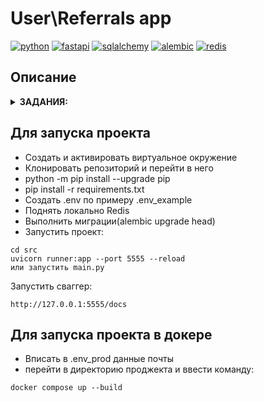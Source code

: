 # User\Referrals app

[![python](https://img.shields.io/badge/python-3.10_-blue?style=flat-square)](https://www.python.org/)
[![fastapi](https://img.shields.io/badge/fastapi-0.109.0-critical?style=flat-square)](https://fastapi.tiangolo.com/)
[![sqlalchemy](https://img.shields.io/badge/sqlalchemy-2.0.25-critical?style=flat-square)](https://www.sqlalchemy.org//)
[![alembic](https://img.shields.io/badge/alembic-1.13.1_-violet?style=flat-square)](https://alembic.sqlalchemy.org//)
[![redis](https://img.shields.io/badge/aioredis-2.0.1-violet?style=flat-square)](https://alembic.sqlalchemy.org//)


## Описание

<details>
<summary><b>ЗАДАНИЯ:</b></summary>

- регистрация и аутентификация пользователя;
- аутентифицированный пользователь должен иметь возможность создать или удалить свой реферальный код. 
- Одновременно может быть активен только 1 код. 
- При создании кода обязательно должен быть задан его срок годности;
- возможность получения реферального кода по email адресу реферера;
- возможность регистрации по реферальному коду в качестве реферала;	
- получение информации о рефералах по id реферера;
- UI документация (Swagger/ReDoc).

Стек:
- Fastapi
- SQLAlchemy(async)
- Alembic(async)
- Aioredis
- Postgresql(via asyncpg)
- Pydantic

Реализовано:
- Архитектурный паттерн DDD
- Полный асинк
- Все круды для работы с моделями
- Авторизация JWT
- Все ручки для работы с реф.кодом и для удаления\редактирования юзера доступны только после авторизации
- Кешированы все основные операции


</details>


## Для запуска проекта

- Cоздать и активировать виртуальное окружение
- Клонировать репозиторий и перейти в него
- python -m pip install --upgrade pip
- pip install -r requirements.txt
- Создать .env по примеру .env_example
- Поднять локально Redis
- Выполнить миграции(alembic upgrade head)
- Запустить проект:

```
cd src
uvicorn runner:app --port 5555 --reload
или запустить main.py
```
Запустить сваггер:
```
http://127.0.0.1:5555/docs
```

## Для запуска проекта в докере

- Вписать в .env_prod данные почты
- перейти в директорию проджекта и ввести команду:
```
docker compose up --build
```